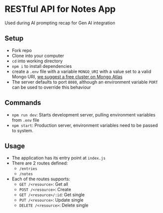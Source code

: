 # RESTful API for Notes App

Used during AI prompting recap for Gen AI integration

## Setup

- Fork repo
- Clone into your computer
- `cd` into working directory
- `npm i` to install dependencies
- create a `.env` file with a variable `MONGO_URI` with a value set to a valid Mongo URI, [we suggest a free cluster on Mongo Atlas](https://www.mongodb.com/cloud/atlas/register)
- The server defaults to port `8080`, although an environment variable `PORT` can be used to override this behaviour

## Commands

- `npm run dev`: Starts development server, pulling environment variables from `.env` file
- `npm start`: Production server, environment variables need to be passed to system.

## Usage

- The application has its entry point at `index.js`
- There are 2 routes defined:
  - `/entries`
  - `/notes`
- Each of the routes supports:
  - `GET /<resource>`: Get all
  - `POST /<resource>`: Create
  - `GET /<resource>/:id`: Get single
  - `PUT /<resource>`: Update single
  - `DELETE /<resource>`: Delete single
